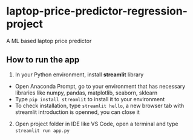 # laptop-price-predictor-regression-project
A ML based laptop price predictor

## How to run the app
1. In your Python environment, install **streamlit** library
- Open Anaconda Prompt, go to your environment that has necessary libraries like numpy, pandas, matplotlib, seaborn, sklearn
- Type `pip install streamlit` to install it to your environment
- To check installation, type `streamlit hello`, a new browser tab with streamlit introduction is openned, you can close it
2. Open project folder in IDE like VS Code, open a terminal and type
`streamlit run app.py`
